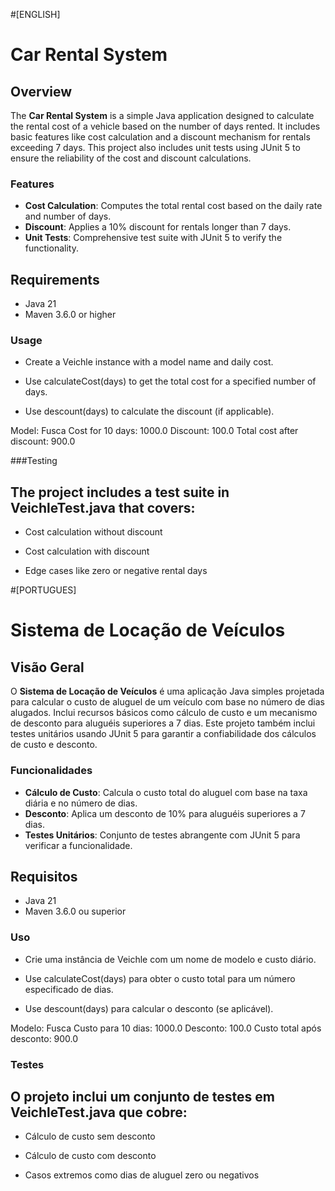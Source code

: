 #[ENGLISH]

# Car Rental System

## Overview

The **Car Rental System** is a simple Java application designed to calculate the rental cost of a vehicle based on the number of days rented. It includes basic features like cost calculation and a discount mechanism for rentals exceeding 7 days. This project also includes unit tests using JUnit 5 to ensure the reliability of the cost and discount calculations.

### Features

- **Cost Calculation**: Computes the total rental cost based on the daily rate and number of days.
- **Discount**: Applies a 10% discount for rentals longer than 7 days.
- **Unit Tests**: Comprehensive test suite with JUnit 5 to verify the functionality.

## Requirements

- Java 21
- Maven 3.6.0 or higher


### Usage

- Create a Veichle instance with a model name and daily cost.

- Use calculateCost(days) to get the total cost for a specified number of days.

- Use descount(days) to calculate the discount (if applicable).


Model: Fusca
Cost for 10 days: 1000.0
Discount: 100.0
Total cost after discount: 900.0

###Testing

## The project includes a test suite in VeichleTest.java that covers:

- Cost calculation without discount

- Cost calculation with discount

- Edge cases like zero or negative rental days

#[PORTUGUES]

# Sistema de Locação de Veículos

## Visão Geral

O **Sistema de Locação de Veículos** é uma aplicação Java simples projetada para calcular o custo de aluguel de um veículo com base no número de dias alugados. Inclui recursos básicos como cálculo de custo e um mecanismo de desconto para aluguéis superiores a 7 dias. Este projeto também inclui testes unitários usando JUnit 5 para garantir a confiabilidade dos cálculos de custo e desconto.

### Funcionalidades

- **Cálculo de Custo**: Calcula o custo total do aluguel com base na taxa diária e no número de dias.
- **Desconto**: Aplica um desconto de 10% para aluguéis superiores a 7 dias.
- **Testes Unitários**: Conjunto de testes abrangente com JUnit 5 para verificar a funcionalidade.

## Requisitos

- Java 21
- Maven 3.6.0 ou superior

### Uso

- Crie uma instância de Veichle com um nome de modelo e custo diário.

- Use calculateCost(days) para obter o custo total para um número especificado de dias.

- Use descount(days) para calcular o desconto (se aplicável).

Modelo: Fusca
Custo para 10 dias: 1000.0
Desconto: 100.0
Custo total após desconto: 900.0

### Testes

## O projeto inclui um conjunto de testes em VeichleTest.java que cobre:

- Cálculo de custo sem desconto

- Cálculo de custo com desconto

- Casos extremos como dias de aluguel zero ou negativos

